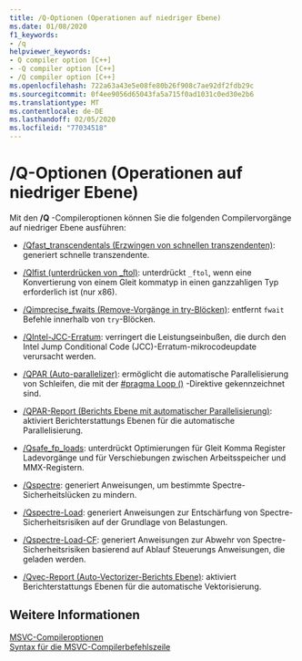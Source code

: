 ```yaml
---
title: /Q-Optionen (Operationen auf niedriger Ebene)
ms.date: 01/08/2020
f1_keywords:
- /q
helpviewer_keywords:
- Q compiler option [C++]
- -Q compiler option [C++]
- /Q compiler option [C++]
ms.openlocfilehash: 722a63a43e5e08fe80b26f908c7ae92df2fdb29c
ms.sourcegitcommit: 0f4ee9056d65043fa5a715f0ad1031c0ed30e2b6
ms.translationtype: MT
ms.contentlocale: de-DE
ms.lasthandoff: 02/05/2020
ms.locfileid: "77034518"
---
```

# <a name="q-options-low-level-operations"></a>/Q-Optionen (Operationen auf niedriger Ebene)

Mit den **/Q** -Compileroptionen können Sie die folgenden Compilervorgänge auf niedriger Ebene ausführen:

- [/Qfast_transcendentals (Erzwingen von schnellen transzendenten)](qfast-transcendentals-force-fast-transcendentals.md): generiert schnelle transzendente.

- [/QIfist (unterdrücken von _ftol)](qifist-suppress-ftol.md): unterdrückt `_ftol`, wenn eine Konvertierung von einem Gleit kommatyp in einen ganzzahligen Typ erforderlich ist (nur x86).

- [/Qimprecise_fwaits (Remove-Vorgänge in try-Blöcken)](qimprecise-fwaits-remove-fwaits-inside-try-blocks.md): entfernt `fwait` Befehle innerhalb von `try`-Blöcken.

- [/QIntel-JCC-Erratum](qintel-jcc-erratum.md): verringert die Leistungseinbußen, die durch den Intel Jump Conditional Code (JCC)-Erratum-mikrocodeupdate verursacht werden.

- [/QPAR (Auto-parallelizer)](qpar-auto-parallelizer.md): ermöglicht die automatische Parallelisierung von Schleifen, die mit der [#pragma Loop ()](../../preprocessor/loop.md) -Direktive gekennzeichnet sind.

- [/QPAR-Report (Berichts Ebene mit automatischer Parallelisierung)](qpar-report-auto-parallelizer-reporting-level.md): aktiviert Berichterstattungs Ebenen für die automatische Parallelisierung.

- [/Qsafe_fp_loads](qsafe-fp-loads.md): unterdrückt Optimierungen für Gleit Komma Register Ladevorgänge und für Verschiebungen zwischen Arbeitsspeicher und MMX-Registern.

- [/Qspectre](qspectre.md): generiert Anweisungen, um bestimmte Spectre-Sicherheitslücken zu mindern.

- [/Qspectre-Load](qspectre-load.md): generiert Anweisungen zur Entschärfung von Spectre-Sicherheitsrisiken auf der Grundlage von Belastungen.

- [/Qspectre-Load-CF](qspectre-load-cf.md): generiert Anweisungen zur Abwehr von Spectre-Sicherheitsrisiken basierend auf Ablauf Steuerungs Anweisungen, die geladen werden.

- [/Qvec-Report (Auto-Vectorizer-Berichts Ebene)](qvec-report-auto-vectorizer-reporting-level.md): aktiviert Berichterstattungs Ebenen für die automatische Vektorisierung.

## <a name="see-also"></a>Weitere Informationen

[MSVC-Compileroptionen](compiler-options.md)<br/>
[Syntax für die MSVC-Compilerbefehlszeile](compiler-command-line-syntax.md)
